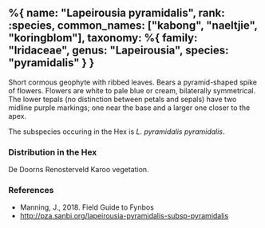 %{
    name: "Lapeirousia pyramidalis",
    rank: :species,
    common_names: ["kabong", "naeltjie", "koringblom"],
    taxonomy: %{
        family: "Iridaceae",
        genus: "Lapeirousia",
        species: "pyramidalis"
    }
}
---

Short cormous geophyte with ribbed leaves. Bears a pyramid-shaped spike of flowers. Flowers are white to pale blue or cream, bilaterally symmetrical. The lower tepals (no distinction between petals and sepals) have two midline purple markings; one near the base and a larger one closer to the apex.

<!-- read more -->

The subspecies occuring in the Hex is *L. pyramidalis pyramidalis*.

### Distribution in the Hex

De Doorns Renosterveld Karoo vegetation.

### References

* Manning, J., 2018. Field Guide to Fynbos
* http://pza.sanbi.org/lapeirousia-pyramidalis-subsp-pyramidalis